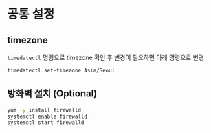 # 공통 설정

## timezone
`timedatectl` 명령으로 timezone 확인 후 변경이 필요하면 아래 명령으로 변경
``` sh
timedatectl set-timezone Asia/Seoul
```

## 방화벽 설치 (Optional)
``` sh
yum -y install firewalld
systemctl enable firewalld
systemctl start firewalld
```
